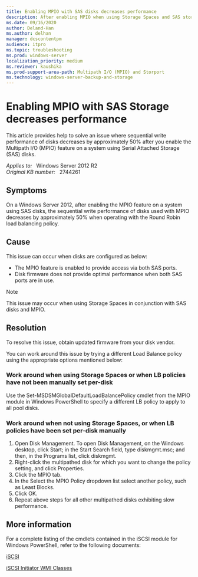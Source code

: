 ```yaml
---
title: Enabling MPIO with SAS disks decreases performance
description: After enabling MPIO when using Storage Spaces and SAS storage, storage performance degrades significantly. This article provides workarounds for this issue.
ms.date: 09/16/2020
author: Deland-Han
ms.author: delhan
manager: dcscontentpm
audience: itpro
ms.topic: troubleshooting
ms.prod: windows-server
localization_priority: medium
ms.reviewer: kaushika
ms.prod-support-area-path: Multipath I/O (MPIO) and Storport
ms.technology: windows-server-backup-and-storage
---
```

# Enabling MPIO with SAS Storage decreases performance

This article provides help to solve an issue where sequential write performance of disks decreases by approximately 50% after you enable the Multipath I/O (MPIO) feature on a system using Serial Attached Storage (SAS) disks.

_Applies to:_ &nbsp; Windows Server 2012 R2  
_Original KB number:_ &nbsp; 2744261

## Symptoms

On a Windows Server 2012, after enabling the MPIO feature on a system using SAS disks, the sequential write performance of disks used with MPIO decreases by approximately 50% when operating with the Round Robin load balancing policy.

## Cause

This issue can occur when disks are configured as below:

- The MPIO feature is enabled to provide access via both SAS ports.
- Disk firmware does not provide optimal performance when both SAS ports are in use.

> [!NOTE]
> This issue may occur when using Storage Spaces in conjunction with SAS disks and MPIO.

## Resolution

To resolve this issue, obtain updated firmware from your disk vendor.

You can work around this issue by trying a different Load Balance policy using the appropriate options mentioned below:

### Work around when using Storage Spaces or when LB policies have not been manually set per-disk

Use the Set-MSDSMGlobalDefaultLoadBalancePolicy  cmdlet from the MPIO module in Windows PowerShell to specify a different LB policy to apply to all pool disks.

### Work around when not using Storage Spaces, or when LB policies have been set per-disk manually

1. Open Disk Management. To open Disk Management, on the Windows desktop, click Start; in the Start Search field, type diskmgmt.msc; and then, in the Programs list, click diskmgmt.
2. Right-click the multipathed disk for which you want to change the policy setting, and click Properties.
3. Click the MPIO tab.
4. In the Select the MPIO Policy dropdown list select another policy, such as Least Blocks.
5. Click OK.
6. Repeat above steps for all other multipathed disks exhibiting slow performance.

## More information

For a complete listing of the cmdlets contained in the iSCSI module for Windows PowerShell, refer to the following documents:

[iSCSI](/powershell/module/iscsi/?view=win10-ps&preserve-view=true)

[iSCSI Initiator WMI Classes](/previous-versions/windows/desktop/iscsidisc/iscsi-initiator-wmi-classes)
